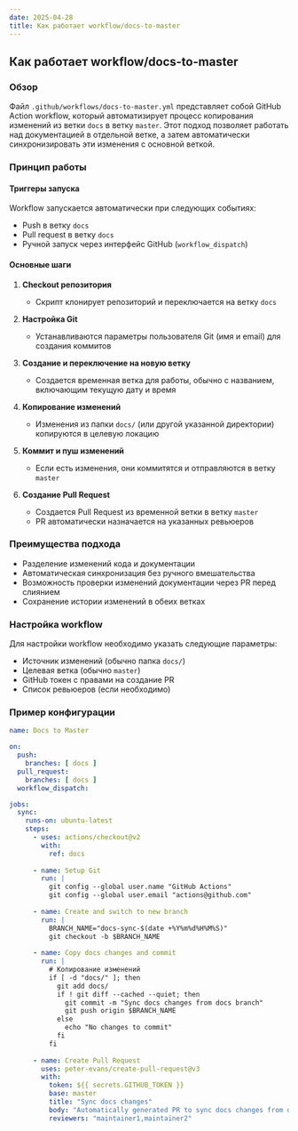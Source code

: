 ```yaml
---
date: 2025-04-28
title: Как работает workflow/docs-to-master
---
```


## Как работает workflow/docs-to-master

### Обзор

Файл `.github/workflows/docs-to-master.yml` представляет собой GitHub Action workflow, который автоматизирует процесс копирования изменений из ветки `docs` в ветку `master`. Этот подход позволяет работать над документацией в отдельной ветке, а затем автоматически синхронизировать эти изменения с основной веткой.

### Принцип работы

#### Триггеры запуска

Workflow запускается автоматически при следующих событиях:

- Push в ветку `docs`
- Pull request в ветку `docs`
- Ручной запуск через интерфейс GitHub (`workflow_dispatch`)

#### Основные шаги

1. **Checkout репозитория**
   - Скрипт клонирует репозиторий и переключается на ветку `docs`

2. **Настройка Git**
   - Устанавливаются параметры пользователя Git (имя и email) для создания коммитов

3. **Создание и переключение на новую ветку**
   - Создается временная ветка для работы, обычно с названием, включающим текущую дату и время

4. **Копирование изменений**
   - Изменения из папки `docs/` (или другой указанной директории) копируются в целевую локацию

5. **Коммит и пуш изменений**
   - Если есть изменения, они коммитятся и отправляются в ветку `master`

6. **Создание Pull Request**
   - Создается Pull Request из временной ветки в ветку `master`
   - PR автоматически назначается на указанных ревьюеров

### Преимущества подхода

- Разделение изменений кода и документации
- Автоматическая синхронизация без ручного вмешательства
- Возможность проверки изменений документации через PR перед слиянием
- Сохранение истории изменений в обеих ветках

### Настройка workflow

Для настройки workflow необходимо указать следующие параметры:

- Источник изменений (обычно папка `docs/`)
- Целевая ветка (обычно `master`)
- GitHub токен с правами на создание PR
- Список ревьюеров (если необходимо)

### Пример конфигурации

```yaml
name: Docs to Master

on:
  push:
    branches: [ docs ]
  pull_request:
    branches: [ docs ]
  workflow_dispatch:

jobs:
  sync:
    runs-on: ubuntu-latest
    steps:
      - uses: actions/checkout@v2
        with:
          ref: docs
      
      - name: Setup Git
        run: |
          git config --global user.name "GitHub Actions"
          git config --global user.email "actions@github.com"
      
      - name: Create and switch to new branch
        run: |
          BRANCH_NAME="docs-sync-$(date +%Y%m%d%H%M%S)"
          git checkout -b $BRANCH_NAME
      
      - name: Copy docs changes and commit
        run: |
          # Копирование изменений
          if [ -d "docs/" ]; then
            git add docs/
            if ! git diff --cached --quiet; then
              git commit -m "Sync docs changes from docs branch"
              git push origin $BRANCH_NAME
            else
              echo "No changes to commit"
            fi
          fi
      
      - name: Create Pull Request
        uses: peter-evans/create-pull-request@v3
        with:
          token: ${{ secrets.GITHUB_TOKEN }}
          base: master
          title: "Sync docs changes"
          body: "Automatically generated PR to sync docs changes from docs branch"
          reviewers: "maintainer1,maintainer2"
```
